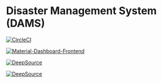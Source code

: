 # Disaster Management System (DAMS)

[![CircleCI](https://dl.circleci.com/status-badge/img/gh/anshuman2601/Disaster-Management-System-DAMS/tree/main.svg?style=svg)](https://dl.circleci.com/status-badge/redirect/gh/anshuman2601/Disaster-Management-System-DAMS/tree/main)

[![Material-Dashboard-Frontend](https://img.shields.io/endpoint?url=https://dashboard.cypress.io/badge/simple/b6csxy/main&style=for-the-badge&logo=cypress)](https://dashboard.cypress.io/projects/b6csxy/runs)

[![DeepSource](https://deepsource.io/gh/anshuman2601/Disaster-Management-System-DAMS.svg/?label=active+issues&show_trend=true&token=XK0yZtP7i7p9bohAESC30MhB)](https://deepsource.io/gh/anshuman2601/Disaster-Management-System-DAMS/?ref=repository-badge)

[![DeepSource](https://deepsource.io/gh/anshuman2601/Disaster-Management-System-DAMS.svg/?label=resolved+issues&show_trend=true&token=XK0yZtP7i7p9bohAESC30MhB)](https://deepsource.io/gh/anshuman2601/Disaster-Management-System-DAMS/?ref=repository-badge)
